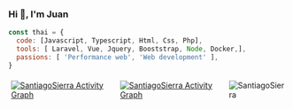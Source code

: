 ### Hi 👋, I'm Juan

```javascript
const thai = {
  code: [Javascript, Typescript, Html, Css, Php],
  tools: [ Laravel, Vue, Jquery, Booststrap, Node, Docker,],
  passions: [ 'Performance web', 'Web development' ],  
}
```
<div style="display:flex; justifiy-content:center; align-content: space-between;"> 
 
<p style="margin:5px;">
<a  href="https://github-readme-stats.vercel.app/api?username=SantiagoSierra&count_private=true&show_icons=true&theme=radical"><img alt="SantiagoSierra Activity Graph" src="https://github-readme-stats.vercel.app/api?username=SantiagoSierra&count_private=true&show_icons=true&theme=radical" /></a>
</p>

<p style="margin:5px;">
  <a href="https://github-readme-stats.vercel.app/api/top-langs/?username=SantiagoSierra&theme=radical&langs_count=6&layout=compact"><img alt="SantiagoSierra Activity Graph"     src="https://github-readme-stats.vercel.app/api/top-langs/?username=SantiagoSierra&theme=radical&langs_count=6&layout=compact" /></a>
 </p>
 
<p style="margin:5px;">
  <img src="http://github-readme-streak-stats.herokuapp.com?user=SantiagoSierra&theme=dracula" alt="SantiagoSierra" />
</p>

</div>
<!--
**SantiagoSierra/SantiagoSierra** is a ✨ _special_ ✨ repository because its `README.md` (this file) appears on your GitHub profile.

Here are some ideas to get you started:

- 🔭 I’m currently working on ...
- 🌱 I’m currently learning ...
- 👯 I’m looking to collaborate on ...
- 🤔 I’m looking for help with ...
- 💬 Ask me about ...
- 📫 How to reach me: ...
- 😄 Pronouns: ...
- ⚡ Fun fact: ...
-->
